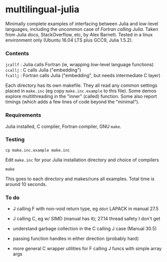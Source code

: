 # multilingual-julia

Minimally complete examples of interfacing between Julia and low-level languages, including the uncommon case of _Fortran calling Julia_.
Taken from Julia docs, StackOverflow, etc, by Alex Barnett.
Tested in a linux environment only (Ubuntu 16.04 LTS plus GCC9, Julia 1.5.2).


### Contents

`jcallf` : Julia calls Fortran (ie, wrapping low-level language functions)  
`ccallj` : C calls Julia ("embedding")  
`fcallj` : Fortran calls Julia ("embedding", but needs intermediate C layer)  

Each directory has its own makefile. They all read any common settings placed in `make.inc` (eg copy `make.inc.example` to this file). Some demos explore multithreading in the "inner" (called) function. Some also report timings (which adds a few lines of code beyond the "minimal").


### Requirements

Julia installed, C complier, Fortran compiler, GNU `make`.


### Testing

`cp make.inc.example make.inc`

Edit `make.inc` for your Julia installation directory and choice of compilers

`make`

This goes to each directory and makes/runs all examples. Total time is around 10 seconds.


### To do

* J calling F with non-void return type, eg `ddot` LAPACK in manual 27.5

* J calling C, eg w/ SIMD (manual has it); 27.14 thread safety I don't get

* understand garbage collection in the C calling J case (Manual 30.5)

* passing function handles in either direction (probably hard)

* more general C wrapper utilities for F calling J funcs with simple array args

